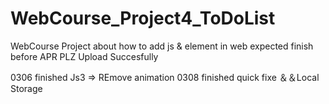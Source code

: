 # WebCourse_Project4_ToDoList
WebCourse Project about how to add js & element in web
expected finish before APR 
PLZ Upload Succesfully


0306 finished Js3 => REmove animation
0308 finished quick fixe ＆＆Local Storage
